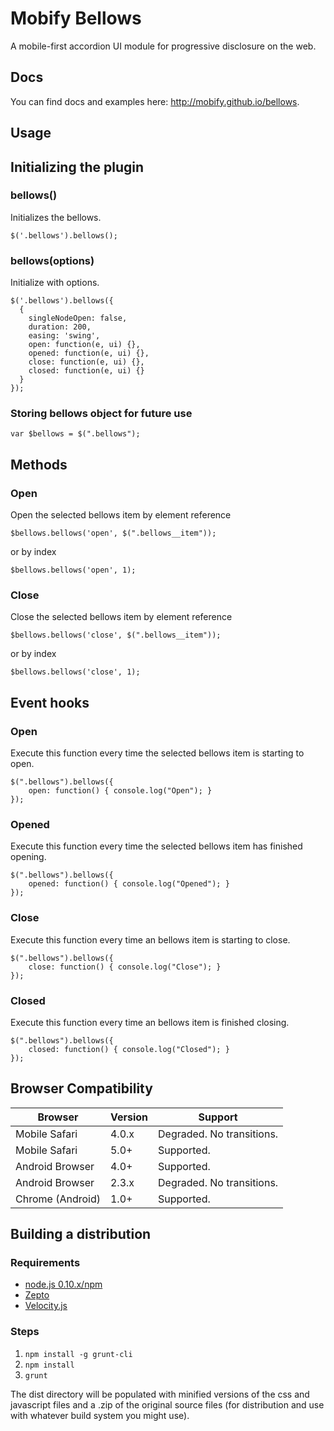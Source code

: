 # Mobify Bellows

A mobile-first accordion UI module for progressive disclosure on the web.

## Docs

You can find docs and examples here: http://mobify.github.io/bellows.

## Usage


## Initializing the plugin

### bellows()

Initializes the bellows.

    $('.bellows').bellows();

### bellows(options)

Initialize with options.

    $('.bellows').bellows({
      {
        singleNodeOpen: false,
        duration: 200,
        easing: 'swing',
        open: function(e, ui) {},
        opened: function(e, ui) {},
        close: function(e, ui) {},
        closed: function(e, ui) {}
      }
    });

### Storing bellows object for future use

    var $bellows = $(".bellows");
    
## Methods


### Open

Open the selected bellows item by element reference

    $bellows.bellows('open', $(".bellows__item"));

or by index

    $bellows.bellows('open', 1);


### Close
    
Close the selected bellows item by element reference

    $bellows.bellows('close', $(".bellows__item"));

or by index

    $bellows.bellows('close', 1);
    

## Event hooks

### Open

Execute this function every time the selected bellows item is starting to open.

    $(".bellows").bellows({
        open: function() { console.log("Open"); }
    });


### Opened

Execute this function every time the selected bellows item has finished opening.

    $(".bellows").bellows({
        opened: function() { console.log("Opened"); }
    });

### Close

Execute this function every time an bellows item is starting to close.
    
    $(".bellows").bellows({
        close: function() { console.log("Close"); }
    });
    
    
### Closed

Execute this function every time an bellows item is finished closing.
    
    $(".bellows").bellows({
        closed: function() { console.log("Closed"); }
    });


## Browser Compatibility


| Browser           | Version | Support                    |
|-------------------|---------|----------------------------|
| Mobile Safari     | 4.0.x   | Degraded. No transitions.  |
| Mobile Safari     | 5.0+    | Supported.                  |
| Android Browser   | 4.0+    | Supported.                  |
| Android Browser   | 2.3.x   | Degraded. No transitions.  |
| Chrome (Android)  | 1.0+    | Supported.                  |


## Building a distribution

### Requirements
* [node.js 0.10.x/npm](http://nodejs.org/download/)
* [Zepto](http://zeptojs.com/)
* [Velocity.js](http://julian.com/research/velocity/)

### Steps
1. `npm install -g grunt-cli`
2. `npm install`
3. `grunt`

The dist directory will be populated with minified versions of the css and 
javascript files and a .zip of the original source files (for distribution and
use with whatever build system you might use).

